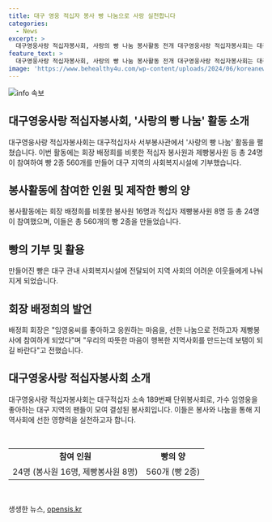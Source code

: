 ```yaml
---
title: 대구 영웅 적십자 봉사 빵 나눔으로 사랑 실천합니다
categories:
  - News
excerpt: >
  대구영웅사랑 적십자봉사회, 사랑의 빵 나눔 봉사활동 전개 대구영웅사랑 적십자봉사회는 대구적십자사 서부봉사관에서 사랑의 빵 나눔 활동을 전개했다. 회장 배정희를 비롯한 16명의 봉사원과 8명의 제빵봉사원이 참여해 560개의 빵을 만들었고, 이는 대구 지역의 사회복지시설에 전달됐다. 배 회장은 임영웅씨를 좋아하고 응원하는 마음을, 선한 나눔으로 전하고자 제빵봉사에 참여하게 되었다며 우리의 따뜻한 마음이 행복한 지역사회를 만드는 보탬이 되길 바란다고 전했다.
feature_text: >
  대구영웅사랑 적십자봉사회, 사랑의 빵 나눔 봉사활동 전개 대구영웅사랑 적십자봉사회는 대구적십자사 서부봉사관에서 사랑의 빵 나눔 활동을 전개했다. 회장 배정희를 비롯한 16명의 봉사원과 8명의 제빵봉사원이 참여해 560개의 빵을 만들었고, 이는 대구 지역의 사회복지시설에 전달됐다. 배 회장은 임영웅씨를 좋아하고 응원하는 마음을, 선한 나눔으로 전하고자 제빵봉사에 참여하게 되었다며 우리의 따뜻한 마음이 행복한 지역사회를 만드는 보탬이 되길 바란다고 전했다.
image: 'https://www.behealthy4u.com/wp-content/uploads/2024/06/koreanews.jpg'
---
```


<p><img src="https://www.behealthy4u.com/wp-content/uploads/2024/06/koreanews.jpg" alt="info 속보" /></p>

<h2 data-ke-size="size26">대구영웅사랑 적십자봉사회, '사랑의 빵 나눔' 활동 소개</h2>

<p data-ke-size="size16">대구영웅사랑 적십자봉사회는 대구적십자사 서부봉사관에서 '사랑의 빵 나눔' 활동을 펼쳤습니다. 이번 활동에는 회장 배정희를 비롯한 적십자 봉사원과 제빵봉사원 등 총 24명이 참여하여 빵 2종 560개를 만들어 대구 지역의 사회복지시설에 기부했습니다.</p>

<h2 data-ke-size="size26">봉사활동에 참여한 인원 및 제작한 빵의 양</h2>

<p data-ke-size="size16">봉사활동에는 회장 배정희를 비롯한 봉사원 16명과 적십자 제빵봉사원 8명 등 총 24명이 참여했으며, 이들은 총 560개의 빵 2종을 만들었습니다.</p>

<h2 data-ke-size="size26">빵의 기부 및 활용</h2>

<p data-ke-size="size16">만들어진 빵은 대구 관내 사회복지시설에 전달되어 지역 사회의 어려운 이웃들에게 나눠지게 되었습니다.</p>

<h2 data-ke-size="size26">회장 배정희의 발언</h2>

<p data-ke-size="size16">배정희 회장은 "임영웅씨를 좋아하고 응원하는 마음을, 선한 나눔으로 전하고자 제빵봉사에 참여하게 되었다"며 "우리의 따뜻한 마음이 행복한 지역사회를 만드는데 보탬이 되길 바란다"고 전했습니다.</p>

<h2 data-ke-size="size26">대구영웅사랑 적십자봉사회 소개</h2>

<p data-ke-size="size16">대구영웅사랑 적십자봉사회는 대구적십자 소속 189번째 단위봉사회로, 가수 임영웅을 좋아하는 대구 지역의 팬들이 모여 결성된 봉사회입니다. 이들은 봉사와 나눔을 통해 지역사회에 선한 영향력을 실천하고자 합니다.</p>

<p data-ke-size="size16">&nbsp;</p>

<table>
<tbody>
<tr>
<td style="text-align: center; height: 17px;"><b>참여 인원</b></td>
<td style="text-align: center; height: 17px;"><b>빵의 양</b></td>
</tr>
<tr>
<td style="text-align: center; height: 17px;">24명 (봉사원 16명, 제빵봉사원 8명)</td>
<td style="text-align: center; height: 17px;">560개 (빵 2종)</td>
</tr>
</tbody>
</table>

<p data-ke-size="size16">&nbsp;</p>
생생한 뉴스, <a href="https://opensis.kr" rel="dofollow">opensis.kr</a>


